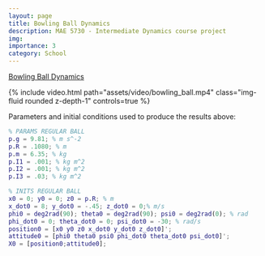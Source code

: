 ```yaml
---
layout: page
title: Bowling Ball Dynamics
description: MAE 5730 - Intermediate Dynamics course project
img:
importance: 3
category: School
---
```

[Bowling Ball Dynamics](/assets/pdf/ID5730Fall2023.pdf)  

<div class="row">
    <div class="col-sm mt-3 mt-md-0">
        {% include video.html path="assets/video/bowling_ball.mp4" class="img-fluid rounded z-depth-1" controls=true %}
    </div>
</div>

Parameters and initial conditions used to produce the results above:
```matlab
% PARAMS REGULAR BALL
p.g = 9.81; % m s^-2
p.R = .1080; % m
p.m = 6.35; % kg
p.I1 = .001; % kg m^2
p.I2 = .001; % kg m^2
p.I3 = .03; % kg m^2

% INITS REGULAR BALL
x0 = 0; y0 = 0; z0 = p.R; % m
x_dot0 = 8; y_dot0 = -.45; z_dot0 = 0;% m/s
phi0 = deg2rad(90); theta0 = deg2rad(90); psi0 = deg2rad(0); % rad
phi_dot0 = 0; theta_dot0 = 0; psi_dot0 = -30; % rad/s
position0 = [x0 y0 z0 x_dot0 y_dot0 z_dot0]';
attitude0 = [phi0 theta0 psi0 phi_dot0 theta_dot0 psi_dot0]';
X0 = [position0;attitude0];
```